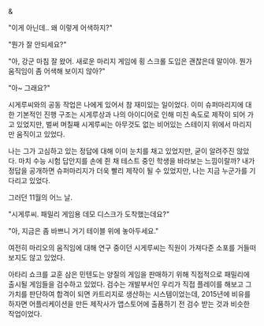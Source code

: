 &

"이게 아닌데.. 왜 이렇게 어색하지?" 

"뭔가 잘 안되세요?"

"아, 강군 마침 잘 왔어. 새로운 마리지 게임에 횡 스크롤 도입은 괜찮은데 말이야. 뭔가 움직임이 좀 어색해 보이지 않아?"

"아~ 그래요?"

시게루씨와의 공동 작업은 나에게 있어서 참 재미있는 일이었다. 이미 슈퍼마리지에 대한 기본적인 진행 구조는 시게루상과 나의 아이디어로 인해 미친 속도로 제작이 되어 가고 있었지만, 벌써 며칠째 시게루씨는 아무것도 없는 비어있는 스테이지 위에서 마리지만 움직이고 있었다.

나는 그가 고심하고 있는 정답에 대해 이미 눈치를 채고 있었지만, 굳이 알려주진 않았다. 마치 수능 시험 답안지를 손에 쥔 채 테스트 중인 학생을 바라보는 느낌이랄까? 내가 정답을 공개하면 슈퍼마리지가 더욱 빨리 제작이 될 수 있었지만, 나는 지금 누군가를 기다리고 있었다.

그러던 11월의 어느 날.

"시게루씨. 패밀리 게임용 데모 디스크가 도착했는데요?"

"아, 지금은 좀 바쁘니 거기 테이블 위에 놓아두세요."

여전히 마리오의 움직임에 대해 연구 중이던 시게루씨는 직원이 가져다준 소포를 거들떠보지도 않고 있었다. 

아타리 쇼크를 교훈 삼은 민텐도는 양질의 게임을 판매하기 위해 직접적으로 패밀리에 출시될 게임들을 검수하고 있었다. 검수는 개발부서인 우리가 직접 플레이를 해보고 그 가치를 판단하여 합격이 되면 카트리지로 생산하는 시스템이었는데, 2015년에 비유를 하자면 어플리케이션을 만든 제작사가 앱스토어에 출품하기 전 검수 받는 것과 비슷한 작업이었다. 